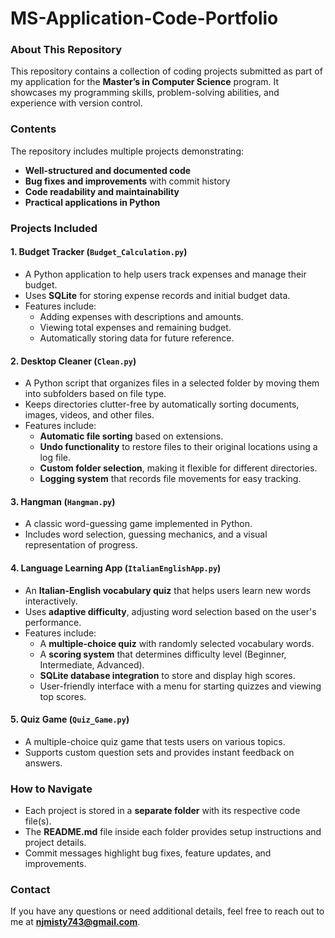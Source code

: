 
# MS-Application-Code-Portfolio
### **About This Repository**
This repository contains a collection of coding projects submitted as part of my application for the **Master’s in Computer Science** program. It showcases my programming skills, problem-solving abilities, and experience with version control.

### **Contents**
The repository includes multiple projects demonstrating:
- **Well-structured and documented code**
- **Bug fixes and improvements** with commit history
- **Code readability and maintainability**
- **Practical applications in Python**

### **Projects Included**

#### **1. Budget Tracker (`Budget_Calculation.py`)**
- A Python application to help users track expenses and manage their budget.
- Uses **SQLite** for storing expense records and initial budget data.
- Features include:
  - Adding expenses with descriptions and amounts.
  - Viewing total expenses and remaining budget.
  - Automatically storing data for future reference.

#### **2. Desktop Cleaner (`Clean.py`)**
- A Python script that organizes files in a selected folder by moving them into subfolders based on file type.
- Keeps directories clutter-free by automatically sorting documents, images, videos, and other files.
- Features include:
  - **Automatic file sorting** based on extensions.
  - **Undo functionality** to restore files to their original locations using a log file.
  - **Custom folder selection**, making it flexible for different directories.
  - **Logging system** that records file movements for easy tracking.

#### **3. Hangman (`Hangman.py`)**
- A classic word-guessing game implemented in Python.
- Includes word selection, guessing mechanics, and a visual representation of progress.

#### **4. Language Learning App (`ItalianEnglishApp.py`)**
- An **Italian-English vocabulary quiz** that helps users learn new words interactively.
- Uses **adaptive difficulty**, adjusting word selection based on the user's performance.
- Features include:
  - A **multiple-choice quiz** with randomly selected vocabulary words.
  - A **scoring system** that determines difficulty level (Beginner, Intermediate, Advanced).
  - **SQLite database integration** to store and display high scores.
  - User-friendly interface with a menu for starting quizzes and viewing top scores.

#### **5. Quiz Game (`Quiz_Game.py`)**
- A multiple-choice quiz game that tests users on various topics.
- Supports custom question sets and provides instant feedback on answers.

### **How to Navigate**
- Each project is stored in a **separate folder** with its respective code file(s).
- The **README.md** file inside each folder provides setup instructions and project details.
- Commit messages highlight bug fixes, feature updates, and improvements.

### **Contact**
If you have any questions or need additional details, feel free to reach out to me at **njmisty743@gmail.com**.
